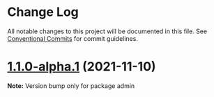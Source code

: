 # Change Log

All notable changes to this project will be documented in this file.
See [Conventional Commits](https://conventionalcommits.org) for commit guidelines.

# [1.1.0-alpha.1](https://github.com/vikashyap/mono-monager/compare/v1.0.1...v1.1.0-alpha.1) (2021-11-10)

**Note:** Version bump only for package admin
